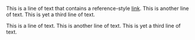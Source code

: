 This is a line of text that contains a reference-style [link][1].
This is another line of text.
This is yet a third line of text.

[1]: http://www.example.com

This is a line of text.
This is another line of text.
This is yet a third line of text.
